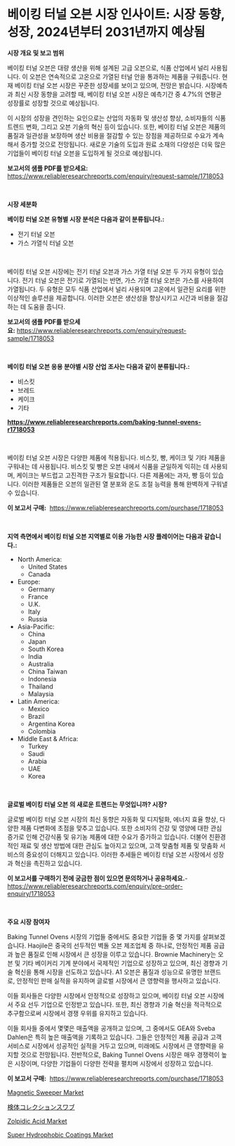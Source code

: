 <p><h1>베이킹 터널 오븐 시장 인사이트: 시장 동향, 성장, 2024년부터 2031년까지 예상됨</h1></p><p><strong>시장 개요 및 보고 범위</strong></p>
<p><p>베이킹 터널 오븐은 대량 생산을 위해 설계된 고급 오븐으로, 식품 산업에서 널리 사용됩니다. 이 오븐은 연속적으로 고온으로 가열된 터널 안을 통과하는 제품을 구워줍니다. 현재 베이킹 터널 오븐 시장은 꾸준한 성장세를 보이고 있으며, 전망은 밝습니다. 시장예측과 최신 시장 동향을 고려할 때, 베이킹 터널 오븐 시장은 예측기간 중 4.7%의 연평균 성장률로 성장할 것으로 예상됩니다. </p><p>이 시장의 성장을 견인하는 요인으로는 산업의 자동화 및 생산성 향상, 소비자들의 식품 트렌드 변화, 그리고 오븐 기술의 혁신 등이 있습니다. 또한, 베이킹 터널 오븐은 제품의 품질과 일관성을 보장하며 생산 비용을 절감할 수 있는 장점을 제공하므로 수요가 계속해서 증가할 것으로 전망됩니다. 새로운 기술의 도입과 원료 소재의 다양성은 더욱 많은 기업들이 베이킹 터널 오븐을 도입하게 될 것으로 예상됩니다.</p></p>
<p><strong>보고서의 샘플 PDF를 받으세요:</strong> <a href="https://www.reliableresearchreports.com/enquiry/request-sample/1718053">https://www.reliableresearchreports.com/enquiry/request-sample/1718053</a></p>
<p>&nbsp;</p>
<p><strong>시장 세분화</strong></p>
<p><strong>베이킹 터널 오븐 유형별 시장 분석은 다음과 같이 분류됩니다.:</strong></p>
<p><ul><li>전기 터널 오븐</li><li>가스 가열식 터널 오븐</li></ul></p>
<p>&nbsp;</p>
<p><p>베이킹 터널 오븐 시장에는 전기 터널 오븐과 가스 가열 터널 오븐 두 가지 유형이 있습니다. 전기 터널 오븐은 전기로 가열되는 반면, 가스 가열 터널 오븐은 가스를 사용하여 가열됩니다. 두 유형은 모두 식품 산업에서 널리 사용되며 고온에서 일관된 요리를 위한 이상적인 솔루션을 제공합니다. 이러한 오븐은 생산성을 향상시키고 시간과 비용을 절감하는 데 도움을 줍니다.</p></p>
<p><strong>보고서의 샘플 PDF를 받으세요:</strong>&nbsp;<a href="https://www.reliableresearchreports.com/enquiry/request-sample/1718053">https://www.reliableresearchreports.com/enquiry/request-sample/1718053</a></p>
<p>&nbsp;</p>
<p><strong> 베이킹 터널 오븐 응용 분야별 시장 산업 조사는 다음과 같이 분류됩니다.:</strong></p>
<p><ul><li>비스킷</li><li>브레드</li><li>케이크</li><li>기타</li></ul></p>
<p><strong><a href="https://www.reliableresearchreports.com/baking-tunnel-ovens-r1718053">https://www.reliableresearchreports.com/baking-tunnel-ovens-r1718053</a></strong></p>
<p>&nbsp;</p>
<p><p>베이킹 터널 오븐 시장은 다양한 제품에 적용됩니다. 비스킷, 빵, 케이크 및 기타 제품을 구워내는 데 사용됩니다. 비스킷 및 빵은 오븐 내에서 식품을 균일하게 익히는 데 사용되며, 케이크는 부드럽고 고진격한 구조가 필요합니다. 다른 제품에는 과자, 빵 등이 있습니다. 이러한 제품들은 오븐의 일관된 열 분포와 온도 조절 능력을 통해 완벽하게 구워낼 수 있습니다.</p></p>
<p><strong>이 보고서 구매:</strong>&nbsp; <a href="https://www.reliableresearchreports.com/purchase/1718053">https://www.reliableresearchreports.com/purchase/1718053</a></p>
<p>&nbsp;</p>
<p><strong>지역 측면에서 베이킹 터널 오븐 지역별로 이용 가능한 시장 플레이어는 다음과 같습니다.:</strong></p>
<p><ul>
    <li>
        North America:
        <ul>
            <li>United States</li>
            <li>Canada</li>
        </ul>
    </li>
    <li>
        Europe:
        <ul>
            <li>Germany</li>
            <li>France</li>
            <li>U.K.</li>
            <li>Italy</li>
            <li>Russia</li>
        </ul>
    </li>
    <li>
        Asia-Pacific:
        <ul>
            <li>China</li>
            <li>Japan</li>
            <li>South Korea</li>
            <li>India</li>
            <li>Australia</li>
            <li>China Taiwan</li>
            <li>Indonesia</li>
            <li>Thailand</li>
            <li>Malaysia</li>
        </ul>
    </li>
    <li>
        Latin America:
        <ul>
            <li>Mexico</li>
            <li>Brazil</li>
            <li>Argentina Korea</li>
            <li>Colombia</li>
        </ul>
    </li>
    <li>
        Middle East & Africa:
        <ul>
            <li>Turkey</li>
            <li>Saudi</li>
            <li>Arabia</li>
            <li>UAE</li>
            <li>Korea</li>
        </ul>
    </li>
    </ul></p>
<p>&nbsp;</p>
<p><strong>글로벌 베이킹 터널 오븐 의 새로운 트렌드는 무엇입니까? 시장?</strong></p>
<p><p>글로벌 베이킹 터널 오븐 시장의 최신 동향은 자동화 및 디지털화, 에너지 효율 향상, 다양한 제품 다변화에 초점을 맞추고 있습니다. 또한 소비자의 건강 및 영양에 대한 관심 증가로 인해 건강식품 및 유기농 제품에 대한 수요가 증가하고 있습니다. 더불어 친환경적인 재료 및 생산 방법에 대한 관심도 높아지고 있으며, 고객 맞춤형 제품 및 맞춤화 서비스의 중요성이 더해지고 있습니다. 이러한 추세들은 베이킹 터널 오븐 시장에서 성장과 혁신을 촉진하고 있습니다.</p></p>
<p><strong>이 보고서를 구매하기 전에 궁금한 점이 있으면 문의하거나 공유하세요.</strong>- <a href="https://www.reliableresearchreports.com/enquiry/pre-order-enquiry/1718053">https://www.reliableresearchreports.com/enquiry/pre-order-enquiry/1718053</a></p>
<p>&nbsp;</p>
<p><strong>주요 시장 참여자</strong></p>
<p><p>Baking Tunnel Ovens 시장의 기업들 중에서도 중요한 기업들 중 몇 가지를 살펴보겠습니다. Haojile은 중국의 선두적인 벽돌 오븐 제조업체 중 하나로, 안정적인 제품 공급과 높은 품질로 인해 시장에서 큰 성장을 이루고 있습니다. Brownie Machinery는 오븐 및 기타 베이커리 기계 분야에서 국제적인 기업으로 성장하고 있으며, 최신 경향과 기술 혁신을 통해 시장을 선도하고 있습니다. A1 오븐은 품질과 성능으로 유명한 브랜드로, 안정적인 판매 실적을 유지하며 글로벌 시장에서 큰 영향력을 행사하고 있습니다.</p><p>이들 회사들은 다양한 시장에서 안정적으로 성장하고 있으며, 베이킹 터널 오븐 시장에서 주요 선두 기업으로 인정받고 있습니다. 또한, 최신 경향과 기술 혁신을 적극적으로 추구함으로써 시장에서 경쟁 우위를 유지하고 있습니다.</p><p>이들 회사들 중에서 몇몇은 매출액을 공개하고 있으며, 그 중에서도 GEA와 Sveba Dahlen은 특히 높은 매출액을 기록하고 있습니다. 그들은 안정적인 제품 공급과 고객 서비스로 시장에서 성공적인 실적을 거두고 있으며, 미래에도 시장에서 큰 영향력을 유지할 것으로 전망됩니다. 전반적으로, Baking Tunnel Ovens 시장은 매우 경쟁력이 높은 시장이며, 다양한 기업들이 다양한 전략을 펼치며 시장에서 성장하고 있습니다.</p></p>
<p><strong>이 보고서 구매:</strong>&nbsp;&nbsp;<a href="https://www.reliableresearchreports.com/purchase/1718053">https://www.reliableresearchreports.com/purchase/1718053</a></p>
<p><p><a href="https://github.com/okotobwrhuteie/Market-Research-Report-List-2/blob/main/magnetic-sweeper-market.md">Magnetic Sweeper Market</a></p><p><a href="https://github.com/SarahFahey88/Market-Research-Report-List-1/blob/main/884900327662.md">検体コレクションスワブ</a></p><p><a href="https://www.linkedin.com/pulse/global-zolpidic-acid-market-size-trends-insights-projections-jhebc?trackingId=hqo10VZhqwOioMamR9PMrg%3D%3D">Zolpidic Acid Market</a></p><p><a href="https://www.linkedin.com/pulse/super-hydrophobic-coatings-market-research-report-forecasted-xnmrc?trackingId=lh19fC2SgyfKKZtgUhXtTA%3D%3D">Super Hydrophobic Coatings Market</a></p></p>